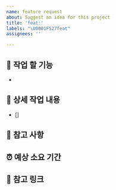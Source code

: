 ```yaml
---
name: feature request
about: Suggest an idea for this project
title: 'feat:'
labels: "\U0001F527feat"
assignees: ''

---
```


## 🤷 작업 할 기능
- 

## 🔨 상세 작업 내용
- [] 

## 📄 참고 사항 

## ⏰ 예상 소요 기간

## 🔗 참고 링크
